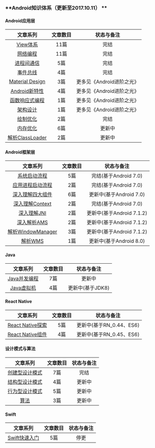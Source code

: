 
###  **Android知识体系（更新至2017.10.11） **

#### **Android应用层**

| 文章系列    |    文章数目 | 状态与备注  |
| :--------: |:--------:| :-------: |
| [View体系](http://liuwangshu.cn/tags/View%E4%BD%93%E7%B3%BB/)  | 11篇 |  完结  |
| [网络编程](http://liuwangshu.cn/tags/Android%E7%BD%91%E7%BB%9C%E7%BC%96%E7%A8%8B/)    | 11篇 |  完结  |
| [进程间通信](http://liuwangshu.cn/tags/Android%E8%BF%9B%E7%A8%8B%E9%97%B4%E9%80%9A%E4%BF%A1/)  | 5篇 |  完结  |
| [事件总线](http://liuwangshu.cn/tags/EventBus/)   | 4篇 |  完结  |
| [Material Design](http://liuwangshu.cn/tags/Material-Design/)  | 3篇 |  更多见《Android进阶之光》  |
| [Android新特性](http://liuwangshu.cn/tags/Android%E6%96%B0%E7%89%B9%E6%80%A7/)   | 4篇 |  更多见《Android进阶之光》  |
| [函数响应式编程](http://liuwangshu.cn/tags/Android%E5%87%BD%E6%95%B0%E5%93%8D%E5%BA%94%E5%BC%8F%E7%BC%96%E7%A8%8B/)  | 1篇 |   更多见《Android进阶之光》 |
| [架构设计](http://liuwangshu.cn/tags/Android%E6%9E%B6%E6%9E%84/)   |1篇 |    更多见《Android进阶之光》 |
| [绘制优化](http://liuwangshu.cn/tags/Android%E7%BB%98%E5%88%B6%E4%BC%98%E5%8C%96/)   | 2篇 |  完结 |
| [内存优化](http://liuwangshu.cn/tags/Android%E5%86%85%E5%AD%98%E4%BC%98%E5%8C%96/)   | 6篇 |  更新中  |
| [解析ClassLoader](http://liuwangshu.cn/tags/ClassLoader/)   | 2篇 |  更新中  |


#### **Android框架层**
| 文章系列    |    文章数目 | 状态与备注  |
| :--------: |:--------:| :--: |
|[系统启动流程](http://liuwangshu.cn/tags/Android%E7%B3%BB%E7%BB%9F%E5%90%AF%E5%8A%A8/)   | 5篇 |  完结(基于Android 7.0)  |
| [应用进程启动流程](http://liuwangshu.cn/tags/Android%E5%BA%94%E7%94%A8%E8%BF%9B%E7%A8%8B/)   | 2篇 |  完结(基于Android 7.0)  |
| [深入理解四大组件](http://liuwangshu.cn/tags/Android%E6%B7%B1%E5%85%A5%E5%9B%9B%E5%A4%A7%E7%BB%84%E4%BB%B6/) | 6篇 |更新中(基于Android 7.0)  |
| [深入理解Context](http://liuwangshu.cn/tags/Android%E6%B7%B1%E5%85%A5%E7%90%86%E8%A7%A3Context/) | 2篇 |完结(基于Android 7.0)  |
| [深入理解JNI](http://liuwangshu.cn/tags/Android%E6%B7%B1%E5%85%A5%E7%90%86%E8%A7%A3JNI/) | 2篇 |更新中(基于Android 7.1.2)  |
| [深入解析AMS](http://liuwangshu.cn/tags/ActivityManagerService/) | 2篇 |更新中(基于Android 7.1.2)  |
| [解析WindowManager](http://liuwangshu.cn/tags/WindowManager/) | 3篇 |更新中(基于Android 7.1.2)  |
| [解析WMS](http://liuwangshu.cn/tags/WindowManagerService/) | 1篇 |更新中(基于Android 8.0)  |

#### **Java**
| 文章系列    |    文章数目 | 状态与备注  |
| :--------: |:--------:| :--: |
|[Java并发编程](http://liuwangshu.cn/tags/%E5%A4%9A%E7%BA%BF%E7%A8%8B/)   | 7篇 | 更新中  |
|[Java虚拟机](http://liuwangshu.cn/tags/Java%E8%99%9A%E6%8B%9F%E6%9C%BA/)   | 4篇 | 更新中(基于JDK8)  |

#### **React Native**
| 文章系列    |    文章数目 | 状态与备注  |
| :--------: |:--------:| :--: |
|[React Native探索](http://liuwangshu.cn/tags/React-Native%E5%85%A5%E9%97%A8/)   |5篇 | 更新中(基于RN_0.44、ES6)  |
|[React Native组件](http://liuwangshu.cn/tags/React-Native%E7%BB%84%E4%BB%B6/)   |4篇 | 更新中(基于RN_0.45、ES6)  |


#### **设计模式与算法**
| 文章系列    |    文章数目 | 状态与备注  |
| :--------: |:--------:| :--: |
|[创建型设计模式](http://liuwangshu.cn/tags/%E5%88%9B%E5%BB%BA%E5%9E%8B%E8%AE%BE%E8%AE%A1%E6%A8%A1%E5%BC%8F/)   | 7篇 | 完结 |
|[结构型设计模式](http://liuwangshu.cn/tags/%E7%BB%93%E6%9E%84%E5%9E%8B%E6%A8%A1%E5%BC%8F/)   | 4篇 | 更新中  |
|[行为型设计模式](http://liuwangshu.cn/tags/%E8%A1%8C%E4%B8%BA%E5%9E%8B%E6%A8%A1%E5%BC%8F/)   | 5篇 | 更新中  |
|[算法](http://liuwangshu.cn/tags/%E7%AE%97%E6%B3%95/)   | 3篇 | 更新中  |

#### **Swift**
| 文章系列    |    文章数目 | 状态与备注  |
| :--------: |:--------:| :--: |
|[Swift快速入门](http://liuwangshu.cn/tags/Swift/)   |5篇 | 停更  |

